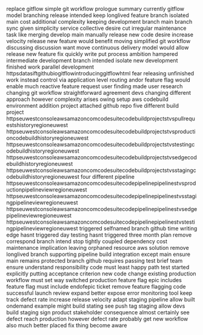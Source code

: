 replace gitflow simple git workflow prologue summary currently gitflow model branching release intended keep longlived feature branch isolated main cost additional complexity keeping development branch main branch sync given simplicity service collective desire cut irregular maintenance task like merging develop main manually release new code desire increase velocity release new feature would benefit moving simplified git workflow discussing discussion want move continuous delivery model would allow release new feature fix quickly write put process ambition hampered intermediate development branch intended isolate new development finished work parallel development httpsdatasiftgithubiogitflowintroducinggitflowhtml fear releasing unfinished work instead control via application level routing andor feature flag would enable much reactive feature request user finding made user research changing git workflow straightforward agreement devs changing different approach however complexity arises owing setup aws codebuild environment addition project attached github repo five different build project httpseuwestconsoleawsamazoncomcodesuitecodebuildprojectstvspullrequestshistoryregioneuwest httpseuwestconsoleawsamazoncomcodesuitecodebuildprojectstvsproductioncodebuildhistoryregioneuwest httpseuwestconsoleawsamazoncomcodesuitecodebuildprojectstvstestingcodebuildhistoryregioneuwest httpseuwestconsoleawsamazoncomcodesuitecodebuildprojectstvsedgecodebuildhistoryregioneuwest httpseuwestconsoleawsamazoncomcodesuitecodebuildprojectstvsstagingcodebuildhistoryregioneuwest four different pipeline httpseuwestconsoleawsamazoncomcodesuitecodepipelinepipelinestvsproductionpipelineviewregioneuwest httpseuwestconsoleawsamazoncomcodesuitecodepipelinepipelinestvsstagingpipelineviewregioneuwest httpseuwestconsoleawsamazoncomcodesuitecodepipelinepipelinestvsedgepipelineviewregioneuwest httpseuwestconsoleawsamazoncomcodesuitecodepipelinepipelinestvstestingpipelineviewregioneuwest triggered selfnamed branch github time writing edge hasnt triggered day testing hasnt triggered three month plan remove correspond branch intend stop tightly coupled dependency cost maintenance implication leaving orphaned resource aws solution remove longlived branch supporting pipeline build integration except main ensure main remains protected branch github requires passing test brief team ensure understand responsibility code must least happy path test started explicitly putting acceptance criterion new code change existing production workflow must set way switched production feature flag epic includes feature flag must include endofepic ticket remove feature flagging code successful launch review expand better expose error monitoring tool keep track defect rate increase release velocity adapt staging pipeline allow built ondemand example might build stating see push tag staging allow devs build staging sign product stakeholder consequence almost certainly see defect reach production however defect rate probably get new workflow also much better placed fix thing become aware